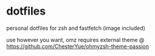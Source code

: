 # dotfiles
personal dotfiles for zsh and fastfetch (image included)

use however you want, omz requires external theme @ https://github.com/ChesterYue/ohmyzsh-theme-passion
